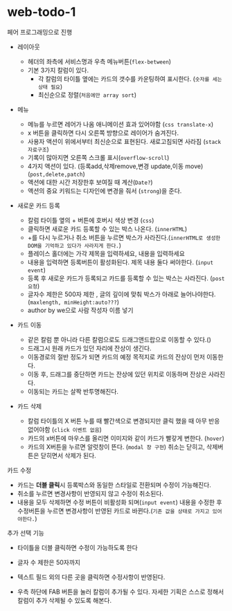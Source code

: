 # web-todo-1

페어 프로그래밍으로 진행

- 레이아웃 
  - 헤더의 좌측에 서비스명과 우측 메뉴버튼(`flex-between`)
  - 기본 3가지 칼럼이 있다.  
    - 각 칼럼의 타이틀 옆에는 카드의 갯수를 카운팅하여 표시한다. (`숫자를 세는 상태 필요`)
    - 최신순으로 정렬(`처음에만 array sort`)

- 메뉴 
  - 메뉴를 누르면 레어가 나옴 애니메이션 효과 있어야함 (`css translate-x`)
  - x 버튼을 클릭하면 다시 오른쪽 방향으로 레이어가 숨겨진다. 
  - 사용자 액션이 위에서부터 최신순으로 표현된다. 새로고침되면 사라짐 (`stack 자료구조`)
  - 기록이 많아지면 오른쪽 스크롤 표시(`overflow-scroll`)
  - 4가지 액션이 있다. (등록add,삭제remove,변경 update,이동 move) (`post,delete,patch`)
  - 액션에 대한 시간 저장한후 보여질 때 계산(`Date?`)
  - 액션의 중요 키워드는  디자인에 변경을 줘서 (`strong`)을 준다. 


- 새로운 카드 등록 
  - 칼럼 타이틀 옆의 + 버튼에 호버시 색상 변경 (`css`)
  - 클릭하면 새로운 카드 등록할 수 있는 박스 나온다. (`innerHTML`)
  - +를 다시 누르거나 취소 버튼을 누르면 박스가 사라진다.(`innerHTML로 생성한 DOM을 기억하고 있다가 사라지게 한다.`)
  - 플레이스 홀더에는 가각 제목을 입력하세요, 내용을 입력하세요 
  - 내용을 입력하면 등록버튼이 활성화된다. 제목 내용 둘다 써야한다. (`input event`)
  - 등록 후 새로운 카드가 등록되고 카드를 등록할 수 있는 박스는 사라진다. (`post 요청`)
  - 글자수 제한은 500자 제한 , 글의 깊이에 맞춰 박스가 아래로 늘어나야한다. (`maxlength, minHeight:auto???`)
  - author by we으로 사람 작성자 이름 넣기

- 카드 이동
  - 같은 칼럼 뿐 아니라 다른 칼럼으로도 드래그앤드랍으로 이동할 수 있다.()
  - 드래그시 원래 카드가 있던 자리에 잔상이 생긴다. 
  - 이동경로의 절반 정도가 되면 카드의 예정 목적지로 카드의 잔상이 먼저 이동한다. 
  - 이동 후, 드래그를 중단하면 카드는 잔상에 있던 위치로 이동하며 잔상은 사라진다. 
  - 이동되는 카드는 살짝 반투명해진다. 
  
- 카드 삭제 
  - 칼럼 타이틀의 X 버튼 누를 때 빨간색으로 변경되지만 클릭 했을 때 아무 반응 없어야함 (`click 이벤트 없음`)
  - 카드의 x버튼에 마우스를 올리면 이미지와 같이 카드가 빨갛게 변한다. (`hover`)
  - 카드의 X버튼을 누르면 알럿창이 뜬다. (`modal 창 구현`) 취소는 닫히고, 삭제버튼은 닫히면서 삭제가 된다. 

카드 수정 
- 카드는 **더블 클릭**시 등록박스와 동일한 스타일로 전환되며 수정이 가능해진다. 
- 취소를 누르면 변경사항이 반영되지 않고 수정이 취소된다. 
- 내용을 모두 삭제하면 수정 버튼이 비활성화 되며(`input event`) 내용을 수정한 후 수정버튼을 누르면 변경사항이 반영된 카드로 바뀐다.(`기존 값을 상태로 가지고 있어야한다.`)

추가 선택 기능
- 타이틀을 더블 클릭하면 수정이 가능하도록 한다 
- 글자 수 제한은 50자까지
- 텍스트 필드 외의 다른 곳을 클릭하면 수정사항이 반영된다. 

- 우측 하단에 FAB 버튼을 눌러 칼럼이 추가될 수 있다. 자세한 기획은 스스로 정해서 칼럼이 추가 삭제될 수 있도록 해본다. 


  
